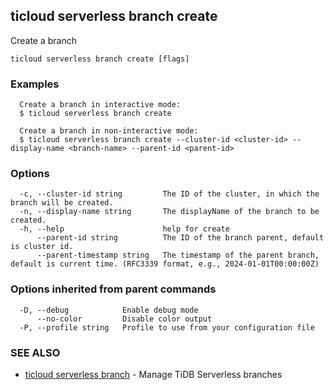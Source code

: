 ## ticloud serverless branch create

Create a branch

```
ticloud serverless branch create [flags]
```

### Examples

```
  Create a branch in interactive mode:
  $ ticloud serverless branch create

  Create a branch in non-interactive mode:
  $ ticloud serverless branch create --cluster-id <cluster-id> --display-name <branch-name> --parent-id <parent-id>
```

### Options

```
  -c, --cluster-id string         The ID of the cluster, in which the branch will be created.
  -n, --display-name string       The displayName of the branch to be created.
  -h, --help                      help for create
      --parent-id string          The ID of the branch parent, default is cluster id.
      --parent-timestamp string   The timestamp of the parent branch, default is current time. (RFC3339 format, e.g., 2024-01-01T00:00:00Z)
```

### Options inherited from parent commands

```
  -D, --debug            Enable debug mode
      --no-color         Disable color output
  -P, --profile string   Profile to use from your configuration file
```

### SEE ALSO

* [ticloud serverless branch](ticloud_serverless_branch.md)	 - Manage TiDB Serverless branches

